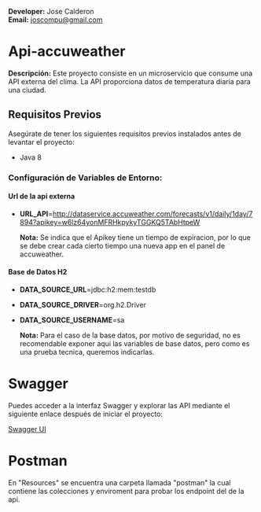 **Developer:** Jose Calderon<br>
**Email:** joscompu@gmail.com

# Api-accuweather
**Descripción:** Este proyecto consiste en un microservicio que consume una API externa del clima. La API proporciona datos de temperatura diaria para una ciudad.


## Requisitos Previos
Asegúrate de tener los siguientes requisitos previos instalados antes de levantar el proyecto:

- Java 8 <br>
### Configuración de Variables de Entorno:

#### Url de la api externa
- **URL_API**=http://dataservice.accuweather.com/forecasts/v1/daily/1day/7894?apikey=w6lz64yonMFRHkpykyTGGKQ5TAbHtpeW <br>

    
  **Nota:** Se indica que el Apikey tiene un tiempo de expiracion, por lo que se debe crear cada cierto tiempo una nueva app en el panel de accuweather.

#### Base de Datos H2

- **DATA_SOURCE_URL**=jdbc:h2:mem:testdb

- **DATA_SOURCE_DRIVER**=org.h2.Driver

- **DATA_SOURCE_USERNAME**=sa


  **Nota:** Para el caso de la base datos, por motivo de seguridad, no es recomendable exponer aqui las variables de base datos, pero como es una prueba tecnica,
  queremos indicarlas.

# Swagger

Puedes acceder a la interfaz Swagger y explorar las API mediante el siguiente enlace después de iniciar el proyecto:

[Swagger UI](http://localhost:8080/swagger-ui/#/)

# Postman
En "Resources" se encuentra una carpeta llamada "postman" la cual contiene las colecciones y enviroment para probar los endpoint del de la api.
